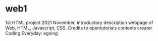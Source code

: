 # web1
1st HTML project 2021 November, introductory description webpage of Web, HTML, Javascript, CSS. 
Credits to opentutorials contents creater Coding Everyday: egoing
